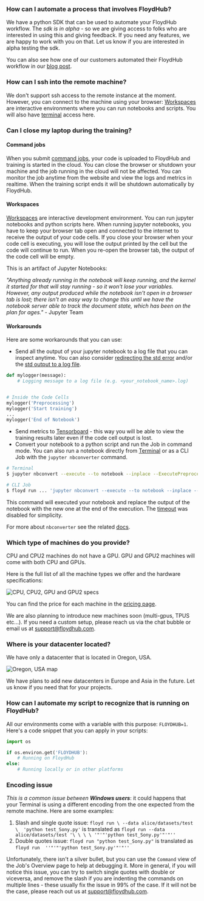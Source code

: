 ### How can I automate a process that involves FloydHub?

We have a python SDK that can be used to automate your FloydHub workflow. The *sdk is in alpha* - so we are giving access to folks who are interested in using this and giving feedback. If you need any features, we are happy to work with you on that. Let us know if you are interested in alpha testing the sdk.

You can also see how one of our customers automated their FloydHub workflow in our [blog post](https://blog.floydhub.com/automate-floydhub-with-celery/).

### How can I ssh into the remote machine?

We don't support ssh access to the remote instance at the moment. However, you can connect to the machine using your browser: [Workspaces](../guides/workspace) are interactive environments where you can run notebooks and scripts. You will also have [terminal](../guides/workspace/#using-terminal) access here.

### Can I close my laptop during the training?

#### Command jobs
When you submit [command jobs](../guides/run_a_job/), your code is uploaded to FloydHub and training is started in the cloud. You can close the browser or shutdown your machine and the job running in the cloud will not be affected. You can monitor the job anytime from the website and view the logs and metrics in realtime. When the training script ends it will be shutdown automatically by FloydHub.

#### Workspaces
[Workspaces](../guides/workspace) are interactive development environment. You can run jupyter notebooks and python scripts here. When running jupyter notebooks, you have to keep your browser tab open and connected to the internet to receive the output of your code cells. If you close your browser when your code cell is executing, you will lose the output printed by the cell but the code will continue to run. When you re-open the browser tab, the output of the code cell will be empty.

This is an artifact of Jupyter Notebooks:

*"Anything already running in the notebook will keep running, and the kernel it started for that will stay running - so it won't lose your variables. However, any output produced while the notebook isn't open in a browser tab is lost; there isn't an easy way to change this until we have the notebook server able to track the document state, which has been on the plan for ages."*  - Jupyter Team

#### Workarounds

Here are some workarounds that you can use:

- Send all the output of your jupyter notebook to a log file that you can inspect anytime. You can also consider [redirecting the std error](https://stackoverflow.com/questions/34145950/is-there-a-way-to-redirect-stderr-to-file-in-jupyter) and/or the [std output to a log file](https://stackoverflow.com/questions/4675728/redirect-stdout-to-a-file-in-python).

```python
def mylogger(message):
    # Logging message to a log file (e.g. <your_notebook_name>.log)


# Inside the Code Cells
mylogger('Preprocessing')
mylogger('Start training')
...
mylogger('End of Notebook')
```

- Send metrics to [Tensorboard](../guides/jobs/tensorboard/) - this way you will be able to view the training results later even if the code cell output is lost.
- Convert your notebook to a python script and run the Job in command mode. You can also run a notebook directly from [Terminal](../guides/workspace/#using-terminal) or as a CLI Job with the `jupyter nbconverter`  command.

```bash
# Terminal
$ jupyter nbconvert --execute --to notebook --inplace --ExecutePreprocessor.timeout=-1 <notebook_to_execute>

# CLI Job
$ floyd run ... 'jupyter nbconvert --execute --to notebook --inplace --ExecutePreprocessor.timeout=-1 <notebook_to_execute>'
```

This command will executed your notebook and replace the output of the notebook with the new one at the end of the execution. The [timeout](https://nbconvert.readthedocs.io/en/latest/config_options.html) was disabled for simplicity.

For more about `nbconverter` see the related [docs](https://nbconvert.readthedocs.io/en/latest/index.html).

### Which type of machines do you provide?

CPU and CPU2 machines do not have a GPU.
GPU and GPU2 machines will come with both CPU and GPUs.

Here is the full list of all the machine types we offer and the hardware specifications:

![CPU, CPU2, GPU and GPU2 specs](../img/faqs_using_fh/powerups.png)

You can find the price for each machine in the [pricing page](https://www.floydhub.com/pricing#powerups).

We are also planning to introduce new machines soon (multi-gpus, TPUS etc...). If you need a custom setup, please reach us via the chat bubble or email us at support@floydhub.com.

### Where is your datacenter located?

We have only a datacenter that is located in Oregon, USA.

![Oregon, USA map](../img/faqs_using_fh/Oregon.png)

We have plans to add new datacenters in Europe and Asia in the future. Let us know if you need that for your projects.

### How can I automate my script to recognize that is running on FloydHub?

All our environments come with a variable with this purpose: `FLOYDHUB=1`. Here's a code snippet that you can apply in your scripts:

```python
import os

if os.environ.get('FLOYDHUB'):
	# Running on FloydHub
else:
	# Running locally or in other platforms
```

### Encoding issue

_This is a common issue between **Windows users**_: it could happens that your Terminal is using a different encoding from the one expected from the remote machine. Here are some examples:
    
1. Slash and single quote issue: `floyd run \ --data alice/datasets/test \  'python test_Sony.py'` is translated as `floyd run --data alice/datasets/test '\ \ \ \ '"'"'python test_Sony.py'"'"''`  
2. Double quotes issue: `floyd run "python test_Sony.py"` is translated as `floyd run  ''"'"'python test_Sony.py'"'"''`

 Unfortunately, there isn't a silver bullet, but you can use the `Command` view of the Job's Overview page to help at debugging it. More in general, if you will notice this issue, you can try to switch single quotes with double or viceversa, and remove the slash if you are indenting the commands on multiple lines - these usually fix the issue in 99% of the case. If it will not be the case, please reach out us at support@floydhub.com.

